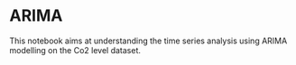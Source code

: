 # ARIMA
This notebook aims at understanding the time series analysis using ARIMA modelling on the Co2 level dataset. 
